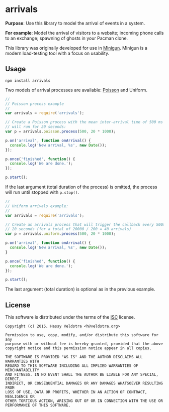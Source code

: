 # arrivals

**Purpose**: Use this library to model the arrival of events in a system.

**For example**: Model the arrival of visitors to a website; incoming phone calls to
an exchange; spawning of ghosts in your Pacman clone.

This library was originally developed for use in [Minigun](https://artillery.io/minigun).
Minigun is a modern load-testing tool with a focus on usability.

## Usage

`npm install arrivals`

Two models of arrival processes are available: [Poisson](http://en.wikipedia.org/wiki/Poisson_process) and Uniform.


```javascript
//
// Poisson process example
//
var arrivals = require('arrivals');

// Create a Poisson process with the mean inter-arrival time of 500 ms that
// will run for 20 seconds:
var p = arrivals.poisson.process(500, 20 * 1000);

p.on('arrival', function onArrival() {
  console.log('New arrival, %s', new Date());
});

p.once('finished', function() {
  console.log('We are done.');
});

p.start();
```

If the last argument (total duration of the process) is omitted, the process
will run until stopped with `p.stop()`.

```javascript
//
// Uniform arrivals example:
//
var arrivals = require('arrivals');

// Create an arrivals process that will trigger the callback every 500ms for
// 20 seconds (for a total of 20000 / 200 = 40 arrivals)
var p = arrivals.uniform.process(500, 20 * 1000);

p.on('arrival', function onArrival() {
  console.log('New arrival, %s', new Date());
}

p.once('finished', function() {
  console.log('We are done.');
});

p.start();
```

The last argument (total duration) is optional as in the previous example.

## License

This software is distributed under the terms of the [ISC](http://en.wikipedia.org/wiki/ISC_license) license.

```
Copyright (c) 2015, Hassy Veldstra <h@veldstra.org>

Permission to use, copy, modify, and/or distribute this software for any
purpose with or without fee is hereby granted, provided that the above
copyright notice and this permission notice appear in all copies.

THE SOFTWARE IS PROVIDED "AS IS" AND THE AUTHOR DISCLAIMS ALL WARRANTIES WITH
REGARD TO THIS SOFTWARE INCLUDING ALL IMPLIED WARRANTIES OF MERCHANTABILITY
AND FITNESS. IN NO EVENT SHALL THE AUTHOR BE LIABLE FOR ANY SPECIAL, DIRECT,
INDIRECT, OR CONSEQUENTIAL DAMAGES OR ANY DAMAGES WHATSOEVER RESULTING FROM
LOSS OF USE, DATA OR PROFITS, WHETHER IN AN ACTION OF CONTRACT, NEGLIGENCE OR
OTHER TORTIOUS ACTION, ARISING OUT OF OR IN CONNECTION WITH THE USE OR
PERFORMANCE OF THIS SOFTWARE.
```
